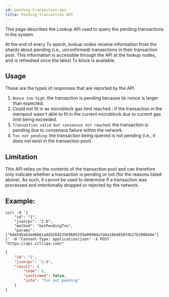 ```yaml
---
id: pending-transaction-api
title: Pending transaction API
--- 
```


This page describes the Lookup API used to query the pending transactions in the system.

At the end of every Tx epoch, lookup nodes receive information from the shards about pending (i.e., unconfirmed) transactions in their transaction pool. This information is accessible through the API at the lookup nodes, and is refreshed once the latest Tx block is available.

## Usage

These are the types of responses that are reported by the API.

1. `Nonce too high`: the transaction is pending because its nonce is larger than expected.
2. Could not fit in as microblock gas limit reached : if the transaction in the mempool wasn't able to fit in the current microblock due to current gas limit being exceeded.
3. `Transaction valid but consensus not reached`: the transaction is pending due to consensus failure within the network.
4. `Txn not pending`: the transaction being queried is not pending (i.e., it does not exist in the transaction pool).

## Limitation

This API relies on the contents of the transaction pool and can therefore only indicate whether a transaction is pending or not (for the reasons listed above). As such, it cannot be used to determine if a transaction was processed and intentionally dropped or rejected by the network.

## Example:

```shell
curl -d '{
    "id": "1",
    "jsonrpc": "2.0",
    "method": "GetPendingTxn",
    "params": ["b9e545ab3ed0b61a4d326425569605255e0990da7dda18b4658fdb17b390844e"]
}' -H "Content-Type: application/json" -X POST "https://api.zilliqa.com/"
```

```json
{
    "id": "1",
    "jsonrpc": "2.0",
    "result": {
        "code": 0,
        "confirmed": false,
        "info": "Txn not pending"
    }
}
```
